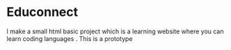 # Educonnect
I make a small html basic project which is a learning website where you can learn coding languages . This is a prototype
